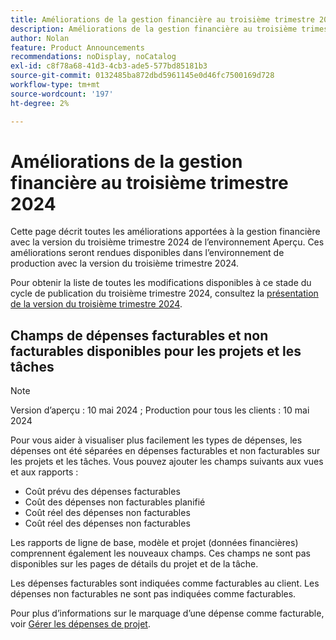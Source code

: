 ```yaml
---
title: Améliorations de la gestion financière au troisième trimestre 2024
description: Améliorations de la gestion financière au troisième trimestre 2024
author: Nolan
feature: Product Announcements
recommendations: noDisplay, noCatalog
exl-id: c8f78a68-41d3-4cb3-ade5-577bd85181b3
source-git-commit: 0132485ba872dbd5961145e0d46fc7500169d728
workflow-type: tm+mt
source-wordcount: '197'
ht-degree: 2%

---
```


# Améliorations de la gestion financière au troisième trimestre 2024

Cette page décrit toutes les améliorations apportées à la gestion financière avec la version du troisième trimestre 2024 de l’environnement Aperçu. Ces améliorations seront rendues disponibles dans l’environnement de production avec la version du troisième trimestre 2024.

Pour obtenir la liste de toutes les modifications disponibles à ce stade du cycle de publication du troisième trimestre 2024, consultez la [présentation de la version du troisième trimestre 2024](/help/quicksilver/product-announcements/product-releases/24-q3-release-activity/24-q3-release-overview.md).

## Champs de dépenses facturables et non facturables disponibles pour les projets et les tâches

>[!NOTE]
>
>Version d’aperçu : 10 mai 2024 ; Production pour tous les clients : 10 mai 2024

Pour vous aider à visualiser plus facilement les types de dépenses, les dépenses ont été séparées en dépenses facturables et non facturables sur les projets et les tâches. Vous pouvez ajouter les champs suivants aux vues et aux rapports :

* Coût prévu des dépenses facturables
* Coût des dépenses non facturables planifié
* Coût réel des dépenses non facturables
* Coût réel des dépenses non facturables

Les rapports de ligne de base, modèle et projet (données financières) comprennent également les nouveaux champs. Ces champs ne sont pas disponibles sur les pages de détails du projet et de la tâche.

Les dépenses facturables sont indiquées comme facturables au client. Les dépenses non facturables ne sont pas indiquées comme facturables.

Pour plus d’informations sur le marquage d’une dépense comme facturable, voir [Gérer les dépenses de projet](/help/quicksilver/manage-work/projects/project-finances/manage-project-expenses.md).
